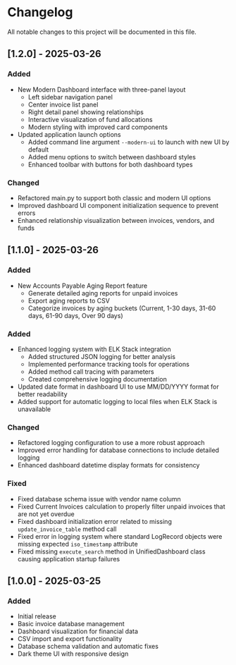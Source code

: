 # Changelog

All notable changes to this project will be documented in this file.

## [1.2.0] - 2025-03-26
### Added
- New Modern Dashboard interface with three-panel layout
  - Left sidebar navigation panel
  - Center invoice list panel
  - Right detail panel showing relationships
  - Interactive visualization of fund allocations
  - Modern styling with improved card components
- Updated application launch options
  - Added command line argument `--modern-ui` to launch with new UI by default
  - Added menu options to switch between dashboard styles
  - Enhanced toolbar with buttons for both dashboard types

### Changed
- Refactored main.py to support both classic and modern UI options
- Improved dashboard UI component initialization sequence to prevent errors
- Enhanced relationship visualization between invoices, vendors, and funds

## [1.1.0] - 2025-03-26
### Added
- New Accounts Payable Aging Report feature
  - Generate detailed aging reports for unpaid invoices
  - Export aging reports to CSV
  - Categorize invoices by aging buckets (Current, 1-30 days, 31-60 days, 61-90 days, Over 90 days)

### Added 
- Enhanced logging system with ELK Stack integration
  - Added structured JSON logging for better analysis
  - Implemented performance tracking tools for operations
  - Added method call tracing with parameters
  - Created comprehensive logging documentation
- Updated date format in dashboard UI to use MM/DD/YYYY format for better readability
- Added support for automatic logging to local files when ELK Stack is unavailable

### Changed
- Refactored logging configuration to use a more robust approach
- Improved error handling for database connections to include detailed logging
- Enhanced dashboard datetime display formats for consistency

### Fixed
- Fixed database schema issue with vendor name column
- Fixed Current Invoices calculation to properly filter unpaid invoices that are not yet overdue
- Fixed dashboard initialization error related to missing `update_invoice_table` method call
- Fixed error in logging system where standard LogRecord objects were missing expected `iso_timestamp` attribute
- Fixed missing `execute_search` method in UnifiedDashboard class causing application startup failures

## [1.0.0] - 2025-03-25

### Added
- Initial release
- Basic invoice database management
- Dashboard visualization for financial data
- CSV import and export functionality
- Database schema validation and automatic fixes
- Dark theme UI with responsive design
